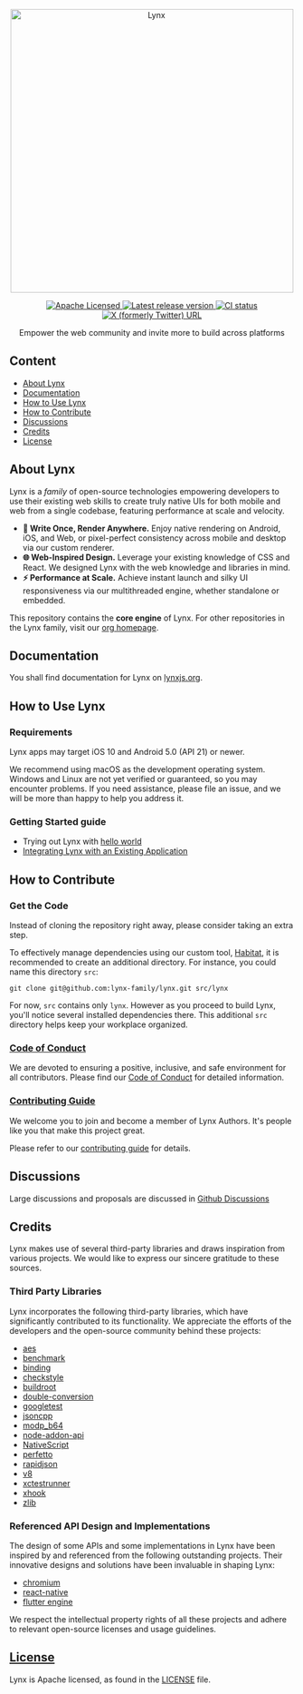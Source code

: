 <p align="center">
  <a href="https://lynxjs.org">
    <img width="500" alt="Lynx" src="https://github.com/user-attachments/assets/23e35f90-1506-4b1d-8114-6bb2b8b643e7" />
  </a>
</p>

<p align="center">
  <a href="https://github.com/lynx-family/lynx/blob/develop/LICENSE">
    <img src="https://img.shields.io/badge/License-Apache--2.0-cyan?logo=apache" alt="Apache Licensed">
  </a>
  <a href="https://github.com/lynx-family/lynx/releases">
    <img src="https://img.shields.io/github/v/release/lynx-family/lynx.svg" alt="Latest release version">
  </a>
  <a href="https://github.com/lynx-family/lynx/actions">
    <img src="https://img.shields.io/github/actions/workflow/status/lynx-family/lynx/ci.yml" alt="CI status">
  </a><a href="https://x.com/lynxjs_org">
    <img src="https://img.shields.io/twitter/url?url=https%3A%2F%2Fx.com%2Flynxjs_org&style=social&label=Lynx" alt="X (formerly Twitter) URL">
  </a>
</p>


<p align="center">
Empower the web community and invite more to build across platforms
</p>


## Content
- [About Lynx](#About-Lynx)
- [Documentation](#Documentation)
- [How to Use Lynx](#How-to-Use-Lynx)
- [How to Contribute](#How-to-Contribute)
- [Discussions](#Discussions)
- [Credits](#Credits)
- [License](#License)

## About Lynx

Lynx is a _family_ of open-source technologies empowering developers to use their existing web skills to create truly native UIs for both mobile and web from a single codebase, featuring performance at scale and velocity.
- **💫 Write Once, Render Anywhere.** Enjoy native rendering on Android, iOS, and Web, or pixel-perfect consistency across mobile and desktop via our custom renderer.
- **🌐 Web-Inspired Design.** Leverage your existing knowledge of CSS and React. We designed Lynx with the web knowledge and libraries in mind.
- **⚡ Performance at Scale.** Achieve instant launch and silky UI responsiveness via our multithreaded engine, whether standalone or embedded.

This repository contains the **core engine** of Lynx. For other repositories in the Lynx family, visit our [org homepage](https://github.com/lynx-family).


## Documentation
You shall find documentation for Lynx on [lynxjs.org](http://lynxjs.org).

## How to Use Lynx
### Requirements
Lynx apps may target iOS 10 and Android 5.0 (API 21) or newer.

We recommend using macOS as the development operating system. Windows and Linux are not yet verified or guaranteed, so you may encounter problems. If you need assistance, please file an issue, and we will be more than happy to help you address it.

### Getting Started guide
- Trying out Lynx with [hello world](https://lynxjs.org/guide/start/quick-start.html)
- [Integrating Lynx with an Existing Application](https://lynxjs.org/guide/start/integrate-with-existing-apps.html)

## How to Contribute
### Get the Code
Instead of cloning the repository right away, please consider taking an extra step.

To effectively manage dependencies using our custom tool, [Habitat](https://github.com/lynx-family/habitat), it is recommended to create an additional directory.
For instance, you could name this directory `src`:

```
git clone git@github.com:lynx-family/lynx.git src/lynx
```

For now, `src` contains only `lynx`. However as you proceed to build Lynx, you'll notice several installed dependencies there.
This additional `src` directory helps keep your workplace organized.

### [Code of Conduct][coc]
We are devoted to ensuring a positive, inclusive, and safe environment for all contributors. Please find our [Code of Conduct][coc] for detailed information.

[coc]: CODE_OF_CONDUCT.md

### [Contributing Guide][contributing]
We welcome you to join and become a member of Lynx Authors. It's people like you that make this project great.

Please refer to our [contributing guide][contributing] for details.

[contributing]: CONTRIBUTING.md

## Discussions
Large discussions and proposals are discussed in [Github Discussions](https://github.com/lynx-family/lynx/discussions)

## Credits
Lynx makes use of several third-party libraries and draws inspiration from various projects. We would like to express our sincere gratitude to these sources.
### Third Party Libraries
Lynx incorporates the following third-party libraries, which have significantly contributed to its functionality. We appreciate the efforts of the developers and the open-source community behind these projects:
- [aes](https://github.com/SergeyBel/AES)
- [benchmark](https://github.com/google/benchmark)
- [binding](https://chromium.googlesource.com/chromium/blink/+/refs/heads/main/Source/bindings)
- [checkstyle](https://github.com/checkstyle/checkstyle)
- [buildroot](https://github.com/flutter/buildroot)
- [double-conversion](https://github.com/google/double-conversion)
- [googletest](https://github.com/google/googletest)
- [jsoncpp](https://github.com/open-source-parsers/jsoncpp)
- [modp_b64](https://github.com/Piasy/modp_b64)
- [node-addon-api](https://github.com/nodejs/node-addon-api)
- [NativeScript](https://github.com/NativeScript/NativeScript)
- [perfetto](https://android.googlesource.com/platform//external/perfetto/)
- [rapidjson](https://github.com/Tencent/rapidjson)
- [v8](https://chromium.googlesource.com/v8/v8.git)
- [xctestrunner](https://github.com/google/xctestrunner)
- [xhook](https://github.com/iqiyi/xHook.git)
- [zlib](https://chromium.googlesource.com/chromium/src/third_party/zlib)

### Referenced API Design and Implementations
The design of some APIs and some implementations in Lynx have been inspired by and referenced from the following outstanding projects. Their innovative designs and solutions have been invaluable in shaping Lynx:
- [chromium](https://chromium.googlesource.com/chromium/)
- [react-native](https://github.com/facebook/react-native)
- [flutter engine](https://github.com/flutter/engine)

We respect the intellectual property rights of all these projects and adhere to relevant open-source licenses and usage guidelines.

## [License][license]
Lynx is Apache licensed, as found in the [LICENSE][license] file.

[license]: LICENSE
